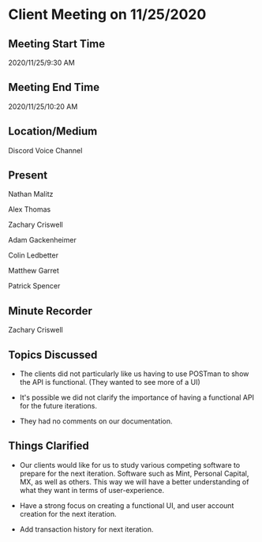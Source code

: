 ﻿


# Client Meeting on 11/25/2020


## Meeting Start Time

2020/11/25/9:30 AM

## Meeting End Time

 2020/11/25/10:20 AM

## Location/Medium

 Discord Voice Channel

## Present

Nathan Malitz

Alex Thomas

Zachary Criswell

Adam Gackenheimer

Colin Ledbetter

Matthew Garret

Patrick Spencer

## Minute Recorder

 Zachary Criswell

## Topics Discussed

-   The clients did not particularly like us having to use POSTman to show the API is functional. (They wanted to see more of a UI)
    
-   It's possible we did not clarify the importance of having a functional API for the future iterations.
    
-   They had no comments on our documentation.
    

## Things Clarified

-   Our clients would like for us to study various competing software to prepare for the next iteration. Software such as Mint, Personal Capital, MX, as well as others. This way we will have a better understanding of what they want in terms of user-experience.
    
-   Have a strong focus on creating a functional UI, and user account creation for the next iteration.
    
-   Add transaction history for next iteration.
